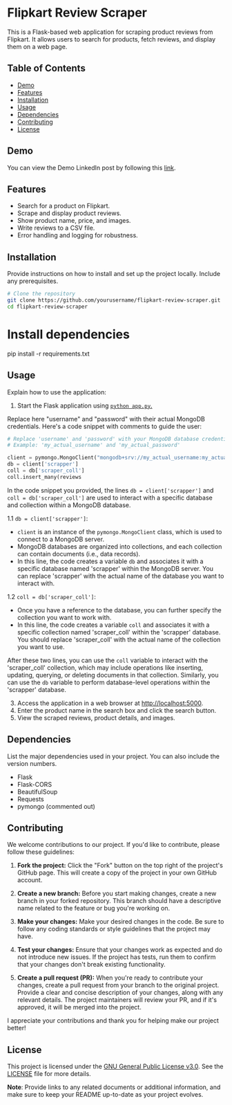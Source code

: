 # Flipkart Review Scraper

This is a Flask-based web application for scraping product reviews from Flipkart. It allows users to search for products, fetch reviews, and display them on a web page.

## Table of Contents
- [Demo](#demo)
- [Features](#features)
- [Installation](#installation)
- [Usage](#usage)
- [Dependencies](#dependencies)
- [Contributing](#contributing)
- [License](#license)

## Demo
You can view the Demo LinkedIn post by following this [link](https://www.linkedin.com/embed/feed/update/urn:li:ugcPost:7052045923731857408).

## Features
- Search for a product on Flipkart.
- Scrape and display product reviews.
- Show product name, price, and images.
- Write reviews to a CSV file.
- Error handling and logging for robustness.

## Installation
Provide instructions on how to install and set up the project locally. Include any prerequisites.

```bash
# Clone the repository
git clone https://github.com/yourusername/flipkart-review-scraper.git
cd flipkart-review-scraper
```

# Install dependencies
pip install -r requirements.txt

## Usage
Explain how to use the application:

1. Start the Flask application using [`python app.py`.](app.py)

Replace here "username" and "password" with their actual MongoDB credentials. Here's a code snippet with comments to guide the user:

```python
# Replace 'username' and 'password' with your MongoDB database credentials
# Example: 'my_actual_username' and 'my_actual_password'

client = pymongo.MongoClient("mongodb+srv://my_actual_username:my_actual_password@cluster0.ln0bt5m.mongodb.net/?retryWrites=true&w=majority")
db = client['scrapper']
coll = db['scraper_coll']
coll.insert_many(reviews
```

In the code snippet you provided, the lines `db = client['scrapper']` and `coll = db['scraper_coll']` are used to interact with a specific database and collection within a MongoDB database.

1.1 `db = client['scrapper']`:
   - `client` is an instance of the `pymongo.MongoClient` class, which is used to connect to a MongoDB server.
   - MongoDB databases are organized into collections, and each collection can contain documents (i.e., data records).
   - In this line, the code creates a variable `db` and associates it with a specific database named 'scrapper' within the MongoDB server. You can replace 'scrapper' with the actual name of the database you want to interact with.

1.2 `coll = db['scraper_coll']`:
   - Once you have a reference to the database, you can further specify the collection you want to work with.
   - In this line, the code creates a variable `coll` and associates it with a specific collection named 'scraper_coll' within the 'scrapper' database. You should replace 'scraper_coll' with the actual name of the collection you want to use.

After these two lines, you can use the `coll` variable to interact with the 'scraper_coll' collection, which may include operations like inserting, updating, querying, or deleting documents in that collection. Similarly, you can use the `db` variable to perform database-level operations within the 'scrapper' database.

   
3. Access the application in a web browser at [http://localhost:5000](http://localhost:5000).
4. Enter the product name in the search box and click the search button.
5. View the scraped reviews, product details, and images.

## Dependencies

List the major dependencies used in your project. You can also include the version numbers.

- Flask
- Flask-CORS
- BeautifulSoup
- Requests
- pymongo (commented out)

## Contributing

We welcome contributions to our project. If you'd like to contribute, please follow these guidelines:

1. **Fork the project:** Click the "Fork" button on the top right of the project's GitHub page. This will create a copy of the project in your own GitHub account.

2. **Create a new branch:** Before you start making changes, create a new branch in your forked repository. This branch should have a descriptive name related to the feature or bug you're working on.

3. **Make your changes:** Make your desired changes in the code. Be sure to follow any coding standards or style guidelines that the project may have.

4. **Test your changes:** Ensure that your changes work as expected and do not introduce new issues. If the project has tests, run them to confirm that your changes don't break existing functionality.

5. **Create a pull request (PR):** When you're ready to contribute your changes, create a pull request from your branch to the original project. Provide a clear and concise description of your changes, along with any relevant details. The project maintainers will review your PR, and if it's approved, it will be merged into the project.


I appreciate your contributions and thank you for helping make our project better!


## License

This project is licensed under the [GNU General Public License v3.0](LICENSE). See the [LICENSE](LICENSE) file for more details.

**Note**: Provide links to any related documents or additional information, and make sure to keep your README up-to-date as your project evolves.
